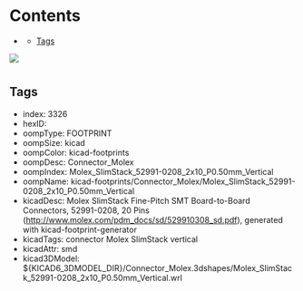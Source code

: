 



Contents
========

* [](#)
	* [Tags](#tags)
  
![][im]
# 

## Tags

- index: 3326
- hexID: 
- oompType: FOOTPRINT
- oompSize: kicad
- oompColor: kicad-footprints
- oompDesc: Connector_Molex
- oompIndex: Molex_SlimStack_52991-0208_2x10_P0.50mm_Vertical
- oompName: kicad-footprints/Connector_Molex/Molex_SlimStack_52991-0208_2x10_P0.50mm_Vertical
- kicadDesc: Molex SlimStack Fine-Pitch SMT Board-to-Board Connectors, 52991-0208, 20 Pins (http://www.molex.com/pdm_docs/sd/529910308_sd.pdf), generated with kicad-footprint-generator
- kicadTags: connector Molex SlimStack vertical
- kicadAttr: smd
- kicad3DModel: ${KICAD6_3DMODEL_DIR}/Connector_Molex.3dshapes/Molex_SlimStack_52991-0208_2x10_P0.50mm_Vertical.wrl



[im]: image.png
